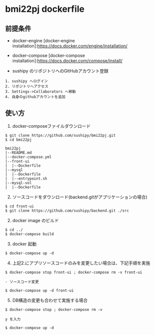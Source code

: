 # bmi22pj dockerfile

## 前提条件

- docker-engine
[docker-engine installation]:https://docs.docker.com/engine/installation/

- docker-compose
[docker-compose installation]:https://docs.docker.com/compose/install/

- sushipy のリポジトリへのGitHubアカウント登録

```
1. sushipy へログイン
2. リポジトリへアクセス
3. Settings->Collaborators へ移動
4. 自身のgithubアカウントを追加
```


## 使い方

1. docker-composeファイルダウンロード

```
$ git clone https://github.com/sushipy/bmi22pj.git
$ cd bmi22pj

bmi22pj
|--README.md
|--docker-compose.yml
|--front-ui
|  |--Dockerfile
|--mysql
|  |--Dockerfile
|  |--entrypoint.sh
|--mysql-vol
|  |--Dockerfile

```

2. ソースコードをダウンロード(backend.gitがアプリケーションの場合)

```
$ cd front-ui
$ git clone https://github.com/sushipy/backend.git ./src
```


2. docker image のビルド

```
$ cd ../
$ docker-compose build
```

3. docker 起動

```
$ docker-compose up -d
```

4. 上記2.にアプリソースコードのみを変更したい場合は、下記手順を実施

```
$ docker-compose stop front-ui ; docker-compose rm -v front-ui

- ソースコード変更

$ docker-compose up -d front-ui
```

5. DB構造の変更も合わせて実施する場合

```
$ docker-compose stop ; docker-compose rm -v

y を入力

$ docker-compose up -d
```
